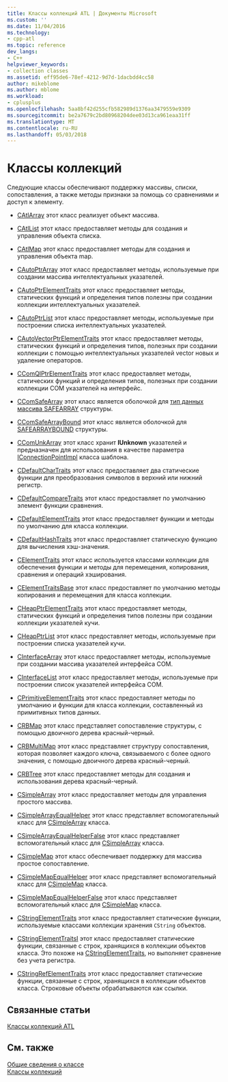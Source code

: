 ```yaml
---
title: Классы коллекций ATL | Документы Microsoft
ms.custom: ''
ms.date: 11/04/2016
ms.technology:
- cpp-atl
ms.topic: reference
dev_langs:
- C++
helpviewer_keywords:
- collection classes
ms.assetid: eff95de6-78ef-4212-9d7d-1dacbdd4cc58
author: mikeblome
ms.author: mblome
ms.workload:
- cplusplus
ms.openlocfilehash: 5aa8bf42d255cfb582989d1376aa3479559e9309
ms.sourcegitcommit: be2a7679c2bd80968204dee03d13ca961eaa31ff
ms.translationtype: MT
ms.contentlocale: ru-RU
ms.lasthandoff: 05/03/2018
---
```

# <a name="collection-classes"></a>Классы коллекций
Следующие классы обеспечивают поддержку массивы, списки, сопоставления, а также методы признаки за помощь со сравнениями и доступ к элементу.  
  
-   [CAtlArray](../atl/reference/catlarray-class.md) этот класс реализует объект массива.  
  
-   [CAtlList](../atl/reference/catllist-class.md) этот класс предоставляет методы для создания и управления объекта списка.  
  
-   [CAtlMap](../atl/reference/catlmap-class.md) этот класс предоставляет методы для создания и управления объекта map.  
  
-   [CAutoPtrArray](../atl/reference/cautoptrarray-class.md) этот класс предоставляет методы, используемые при создании массива интеллектуальных указателей.  
  
-   [CAutoPtrElementTraits](../atl/reference/cautoptrelementtraits-class.md) этот класс предоставляет методы, статических функций и определения типов полезны при создании коллекции интеллектуальных указателей.  
  
-   [CAutoPtrList](../atl/reference/cautoptrlist-class.md) этот класс предоставляет методы, используемые при построении списка интеллектуальных указателей.  
  
-   [CAutoVectorPtrElementTraits](../atl/reference/cautovectorptrelementtraits-class.md) этот класс предоставляет методы, статических функций и определения типов, полезных при создании коллекции с помощью интеллектуальных указателей vector новых и удаление операторов.  
  
-   [CComQIPtrElementTraits](../atl/reference/ccomqiptrelementtraits-class.md) этот класс предоставляет методы, статических функций и определения типов, полезных при создании коллекции COM указателей на интерфейс.  
  
-   [CComSafeArray](../atl/reference/ccomsafearray-class.md) этот класс является оболочкой для [тип данных массива SAFEARRAY](http://msdn.microsoft.com/en-us/9ec8025b-4763-4526-ab45-390c5d8b3b1e) структуры.  
  
-   [CComSafeArrayBound](../atl/reference/ccomsafearraybound-class.md) этот класс является оболочкой для [SAFEARRAYBOUND](http://msdn.microsoft.com/en-us/303a9bdb-71d6-4f14-8747-84cf84936c6d) структуры.  
  
-   [CComUnkArray](../atl/reference/ccomunkarray-class.md) этот класс хранит **IUnknown** указателей и предназначен для использования в качестве параметра [IConnectionPointImpl](../atl/reference/iconnectionpointimpl-class.md) класса шаблона.  
  
-   [CDefaultCharTraits](../atl/reference/cdefaultchartraits-class.md) этот класс предоставляет два статические функции для преобразования символов в верхний или нижний регистр.  
  
-   [CDefaultCompareTraits](../atl/reference/cdefaultcomparetraits-class.md) этот класс предоставляет по умолчанию элемент функции сравнения.  
  
-   [CDefaultElementTraits](../atl/reference/cdefaultelementtraits-class.md) этот класс предоставляет функции и методы по умолчанию для класса коллекции.  
  
-   [CDefaultHashTraits](../atl/reference/cdefaulthashtraits-class.md) этот класс предоставляет статическую функцию для вычисления хэш-значения.  
  
-   [CElementTraits](../atl/reference/celementtraits-class.md) этот класс используется классами коллекции для обеспечения функции и методы для перемещения, копирования, сравнения и операций хэширования.  
  
-   [CElementTraitsBase](../atl/reference/celementtraitsbase-class.md) этот класс предоставляет по умолчанию методы копирования и перемещения для класса коллекции.  
  
-   [CHeapPtrElementTraits](../atl/reference/cheapptrelementtraits-class.md) этот класс предоставляет методы, статических функций и определения типов полезны при создании коллекции указателей кучи.  
  
-   [CHeapPtrList](../atl/reference/cheapptrlist-class.md) этот класс предоставляет методы, используемые при построении списка указателей кучи.  
  
-   [CInterfaceArray](../atl/reference/cinterfacearray-class.md) этот класс предоставляет методы, используемые при создании массива указателей интерфейса СОМ.  
  
-   [CInterfaceList](../atl/reference/cinterfacelist-class.md) этот класс предоставляет методы, используемые при построении список указателей интерфейса СОМ.  
  
-   [CPrimitiveElementTraits](../atl/reference/cprimitiveelementtraits-class.md) этот класс предоставляет методы по умолчанию и функции для класса коллекции, составленный из примитивных типов данных.  
  
-   [CRBMap](../atl/reference/crbmap-class.md) этот класс представляет сопоставление структуры, с помощью двоичного дерева красный-черный.  
  
-   [CRBMultiMap](../atl/reference/crbmultimap-class.md) этот класс представляет структуру сопоставления, которая позволяет каждого ключа, связываемого с более одного значения, с помощью двоичного дерева красный-черный.  
  
-   [CRBTree](../atl/reference/crbtree-class.md) этот класс предоставляет методы для создания и использования дерева красный-черный.  
  
-   [CSimpleArray](../atl/reference/csimplearray-class.md) этот класс предоставляет методы для управления простого массива.  
  
-   [CSimpleArrayEqualHelper](../atl/reference/csimplearrayequalhelper-class.md) этот класс представляет вспомогательный класс для [CSimpleArray](../atl/reference/csimplearray-class.md) класса.  
  
-   [CSimpleArrayEqualHelperFalse](../atl/reference/csimplearrayequalhelperfalse-class.md) этот класс представляет вспомогательный класс для [CSimpleArray](../atl/reference/csimplearray-class.md) класса.  
  
-   [CSimpleMap](../atl/reference/csimplemap-class.md) этот класс обеспечивает поддержку для массива простое сопоставление.  
  
-   [CSimpleMapEqualHelper](../atl/reference/csimplemapequalhelper-class.md) этот класс представляет вспомогательный класс для [CSimpleMap](../atl/reference/csimplemap-class.md) класса.  
  
-   [CSimpleMapEqualHelperFalse](../atl/reference/csimplemapequalhelperfalse-class.md) этот класс представляет вспомогательный класс для [CSimpleMap](../atl/reference/csimplemap-class.md) класса.  
  
-   [CStringElementTraits](../atl/reference/cstringelementtraits-class.md) этот класс предоставляет статические функции, используемые классами коллекции хранения `CString` объектов.  
  
-   [CStringElementTraitsI](../atl/reference/cstringelementtraitsi-class.md) этот класс предоставляет статические функции, связанные с строк, хранящихся в коллекции объектов класса. Это похоже на [CStringElementTraits](../atl/reference/cstringelementtraits-class.md), но выполняет сравнение без учета регистра.  
  
-   [CStringRefElementTraits](../atl/reference/cstringrefelementtraits-class.md) этот класс предоставляет статические функции, связанные с строк, хранящихся в коллекции объектов класса. Строковые объекты обрабатываются как ссылки.  
  
## <a name="related-articles"></a>Связанные статьи  
 [Классы коллекций ATL](../atl/atl-collection-classes.md)  
  
## <a name="see-also"></a>См. также  
 [Общие сведения о классе](../atl/atl-class-overview.md)   
 [Классы коллекций](../atl/atl-collection-classes.md)

